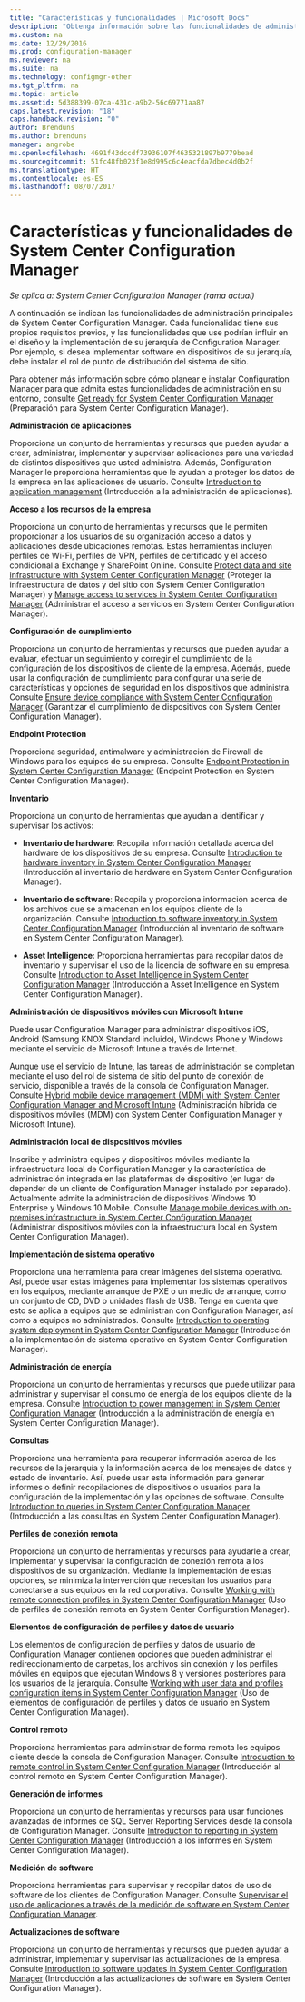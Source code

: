 ```yaml
---
title: "Características y funcionalidades | Microsoft Docs"
description: "Obtenga información sobre las funcionalidades de administración principales de System Center Configuration Manager."
ms.custom: na
ms.date: 12/29/2016
ms.prod: configuration-manager
ms.reviewer: na
ms.suite: na
ms.technology: configmgr-other
ms.tgt_pltfrm: na
ms.topic: article
ms.assetid: 5d388399-07ca-431c-a9b2-56c69771aa87
caps.latest.revision: "18"
caps.handback.revision: "0"
author: Brenduns
ms.author: brenduns
manager: angrobe
ms.openlocfilehash: 4691f43dccdf73936107f4635321897b9779bead
ms.sourcegitcommit: 51fc48fb023f1e8d995c6c4eacfda7dbec4d0b2f
ms.translationtype: HT
ms.contentlocale: es-ES
ms.lasthandoff: 08/07/2017
---
```

# <a name="features-and-capabilities-of-system-center-configuration-manager"></a>Características y funcionalidades de System Center Configuration Manager

*Se aplica a: System Center Configuration Manager (rama actual)*

A continuación se indican las funcionalidades de administración principales de System Center Configuration Manager. Cada funcionalidad tiene sus propios requisitos previos, y las funcionalidades que use podrían influir en el diseño y la implementación de su jerarquía de Configuration Manager. Por ejemplo, si desea implementar software en dispositivos de su jerarquía, debe instalar el rol de punto de distribución del sistema de sitio.  

 Para obtener más información sobre cómo planear e instalar Configuration Manager para que admita estas funcionalidades de administración en su entorno, consulte [Get ready for System Center Configuration Manager](../../../core/plan-design/get-ready.md) (Preparación para System Center Configuration Manager).  

 **Administración de aplicaciones**  

 Proporciona un conjunto de herramientas y recursos que pueden ayudar a crear, administrar, implementar y supervisar aplicaciones para una variedad de distintos dispositivos que usted administra. Además, Configuration Manager le proporciona herramientas que le ayudan a proteger los datos de la empresa en las aplicaciones de usuario. Consulte [Introduction to application management](/sccm/apps/understand/introduction-to-application-management) (Introducción a la administración de aplicaciones).

 **Acceso a los recursos de la empresa**  

 Proporciona un conjunto de herramientas y recursos que le permiten proporcionar a los usuarios de su organización acceso a datos y aplicaciones desde ubicaciones remotas. Estas herramientas incluyen perfiles de Wi-Fi, perfiles de VPN, perfiles de certificado y el acceso condicional a Exchange y SharePoint Online. Consulte [Protect data and site infrastructure with System Center Configuration Manager](../../../protect/understand/protect-data-and-site-infrastructure.md) (Proteger la infraestructura de datos y del sitio con System Center Configuration Manager) y [Manage access to services in System Center Configuration Manager](../../../protect/deploy-use/manage-access-to-services.md) (Administrar el acceso a servicios en System Center Configuration Manager).  

 **Configuración de cumplimiento**  

 Proporciona un conjunto de herramientas y recursos que pueden ayudar a evaluar, efectuar un seguimiento y corregir el cumplimiento de la configuración de los dispositivos de cliente de la empresa. Además, puede usar la configuración de cumplimiento para configurar una serie de características y opciones de seguridad en los dispositivos que administra. Consulte [Ensure device compliance with System Center Configuration Manager](../../../compliance/understand/ensure-device-compliance.md) (Garantizar el cumplimiento de dispositivos con System Center Configuration Manager).  

 **Endpoint Protection**  

 Proporciona seguridad, antimalware y administración de Firewall de Windows para los equipos de su empresa. Consulte [Endpoint Protection in System Center Configuration Manager](../../../protect/deploy-use/endpoint-protection.md) (Endpoint Protection en System Center Configuration Manager).  

 **Inventario**  

 Proporciona un conjunto de herramientas que ayudan a identificar y supervisar los activos:  

-   **Inventario de hardware**: Recopila información detallada acerca del hardware de los dispositivos de su empresa. Consulte [Introduction to hardware inventory in System Center Configuration Manager](../../../core/clients/manage/inventory/introduction-to-hardware-inventory.md) (Introducción al inventario de hardware en System Center Configuration Manager).  

-   **Inventario de software**: Recopila y proporciona información acerca de los archivos que se almacenan en los equipos cliente de la organización. Consulte [Introduction to software inventory in System Center Configuration Manager](../../../core/clients/manage/inventory/introduction-to-software-inventory.md) (Introducción al inventario de software en System Center Configuration Manager).  

-   **Asset Intelligence**: Proporciona herramientas para recopilar datos de inventario y supervisar el uso de la licencia de software en su empresa. Consulte [Introduction to Asset Intelligence in System Center Configuration Manager](../../../core/clients/manage/asset-intelligence/introduction-to-asset-intelligence.md) (Introducción a Asset Intelligence en System Center Configuration Manager).  

**Administración de dispositivos móviles con Microsoft Intune**  

 Puede usar Configuration Manager para administrar dispositivos iOS, Android (Samsung KNOX Standard incluido), Windows Phone y Windows mediante el servicio de Microsoft Intune a través de Internet.

 Aunque use el servicio de Intune, las tareas de administración se completan mediante el uso del rol de sistema de sitio del punto de conexión de servicio, disponible a través de la consola de Configuration Manager. Consulte [Hybrid mobile device management (MDM) with System Center Configuration Manager and Microsoft Intune](../../../mdm/understand/hybrid-mobile-device-management.md) (Administración híbrida de dispositivos móviles (MDM) con System Center Configuration Manager y Microsoft Intune).  

 **Administración local de dispositivos móviles**  

 Inscribe y administra equipos y dispositivos móviles mediante la infraestructura local de Configuration Manager y la característica de administración integrada en las plataformas de dispositivo (en lugar de depender de un cliente de Configuration Manager instalado por separado). Actualmente admite la administración de dispositivos Windows 10 Enterprise y Windows 10 Mobile. Consulte [Manage mobile devices with on-premises infrastructure in System Center Configuration Manager](../../../mdm/understand/manage-mobile-devices-with-on-premises-infrastructure.md) (Administrar dispositivos móviles con la infraestructura local en System Center Configuration Manager).  

 **Implementación de sistema operativo**  

 Proporciona una herramienta para crear imágenes del sistema operativo. Así, puede usar estas imágenes para implementar los sistemas operativos en los equipos, mediante arranque de PXE o un medio de arranque, como un conjunto de CD, DVD o unidades flash de USB. Tenga en cuenta que esto se aplica a equipos que se administran con Configuration Manager, así como a equipos no administrados. Consulte [Introduction to operating system deployment in System Center Configuration Manager](../../../osd/understand/introduction-to-operating-system-deployment.md) (Introducción a la implementación de sistema operativo en System Center Configuration Manager).  

 **Administración de energía**  

 Proporciona un conjunto de herramientas y recursos que puede utilizar para administrar y supervisar el consumo de energía de los equipos cliente de la empresa. Consulte [Introduction to power management in System Center Configuration Manager](../../../core/clients/manage/power/introduction-to-power-management.md) (Introducción a la administración de energía en System Center Configuration Manager).  

 **Consultas**  

 Proporciona una herramienta para recuperar información acerca de los recursos de la jerarquía y la información acerca de los mensajes de datos y estado de inventario. Así, puede usar esta información para generar informes o definir recopilaciones de dispositivos o usuarios para la configuración de la implementación y las opciones de software. Consulte [Introduction to queries in System Center Configuration Manager](../../../core/servers/manage/introduction-to-queries.md) (Introducción a las consultas en System Center Configuration Manager).  

 **Perfiles de conexión remota**  

 Proporciona un conjunto de herramientas y recursos para ayudarle a crear, implementar y supervisar la configuración de conexión remota a los dispositivos de su organización. Mediante la implementación de estas opciones, se minimiza la intervención que necesitan los usuarios para conectarse a sus equipos en la red corporativa. Consulte [Working with remote connection profiles in System Center Configuration Manager](/sccm/compliance/deploy-use/create-remote-connection-profiles) (Uso de perfiles de conexión remota en System Center Configuration Manager).  

 **Elementos de configuración de perfiles y datos de usuario**  

 Los elementos de configuración de perfiles y datos de usuario de Configuration Manager contienen opciones que pueden administrar el redireccionamiento de carpetas, los archivos sin conexión y los perfiles móviles en equipos que ejecutan Windows 8 y versiones posteriores para los usuarios de la jerarquía. Consulte [Working with user data and profiles configuration items in System Center Configuration Manager](/sccm/compliance/deploy-use/create-user-data-and-profiles-configuration-items) (Uso de elementos de configuración de perfiles y datos de usuario en System Center Configuration Manager).  

 **Control remoto**  

 Proporciona herramientas para administrar de forma remota los equipos cliente desde la consola de Configuration Manager. Consulte [Introduction to remote control in System Center Configuration Manager](../../../core/clients/manage/remote-control/introduction-to-remote-control.md) (Introducción al control remoto en System Center Configuration Manager).  

 **Generación de informes**  

 Proporciona un conjunto de herramientas y recursos para usar funciones avanzadas de informes de SQL Server Reporting Services desde la consola de Configuration Manager. Consulte [Introduction to reporting in System Center Configuration Manager](../../../core/servers/manage/introduction-to-reporting.md) (Introducción a los informes en System Center Configuration Manager).  

 **Medición de software**  

 Proporciona herramientas para supervisar y recopilar datos de uso de software de los clientes de Configuration Manager. Consulte [Supervisar el uso de aplicaciones a través de la medición de software en System Center Configuration Manager](../../../apps/deploy-use/monitor-app-usage-with-software-metering.md).  

 **Actualizaciones de software**  

 Proporciona un conjunto de herramientas y recursos que pueden ayudar a administrar, implementar y supervisar las actualizaciones de la empresa. Consulte [Introduction to software updates in System Center Configuration Manager](/sccm/sum/understand/software-updates-introduction) (Introducción a las actualizaciones de software en System Center Configuration Manager).  
